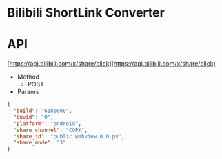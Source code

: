 # Bilibili ShortLink Converter

# API

[https://api.bilibili.com/x/share/click](https://api.bilibili.com/x/share/click)

- Method 
    - POST
- Params
```json
{
  "build": "6180000",
  "buvid": "0",
  "platform": "android",
  "share_channel": "COPY",
  "share_id": "public.webview.0.0.pv",
  "share_mode": "3"
}
```
